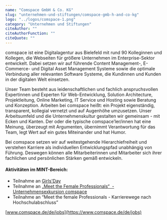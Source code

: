 ```yaml
---
name: "Comspace GmbH & Co. KG"
slug: "unternehmen-und-stiftungen/comspace-gmb-h-and-co-kg"
logo: "../logos/comspace-1.png"
category: "Unternehmen und Stiftungen"
citeAuthor: ""
citeAuthorFunction: ""
citeQuote: ""
---
```


comspace ist eine Digitalagentur aus Bielefeld mit rund 90 Kolleginnen und Kollegen, die Webseiten für größere Unternehmen im Enterprise-Sektor entwickelt. Dabei setzen wir auf führende Content Management-, E-Commerce- und Digital Asset Management Systeme sowie die optimale Verbindung aller relevanten Software Systeme, die Kundinnen und Kunden in der digitalen Welt einsetzen.

Unser Team besteht aus leidenschaftlichen und fachlich anspruchsvollen Expertinnen und Experten für Web-Entwicklung, Solution Architecture, Projektleitung, Online Marketing, IT Service und Hosting sowie Beratung und Konzeption. Arbeiten bei comspace heißt: ein Projekt eigenständig, transparent, kollegial vernetzt und auf Augenhöhe umzusetzen. Unser Arbeitsumfeld und die Unternehmenskultur gestalten wir gemeinsam - mit Ecken und Kanten. Der oder die typische comspace’ler/innen hat eine Meinung, überzeugt mit Argumenten, übernimmt Verantwortung für das Team, legt Wert auf ein gutes Miteinander und hat Humor.

Bei comspace setzen wir auf weitestgehende Hierarchiefreiheit und verstehen Karriere als individuellen Entwicklungspfad unabhängig von Führung. Deswegen können alle Mitarbeiterinnen und Mitarbeiter sich ihrer fachlichen und persönlichen Stärken gemäß entwickeln.

#### Aktivitäten im MINT-Bereich:

- Teilnahme an [Girls'Day](https://www.girls-day.de/)
- Teilnahme an [„Meet the Female Professionals“  - Unternehmensexkursion comspace](https://www.fh-bielefeld.de/ium/presse/aktuelles/karrierewege-nach-dem-hochschulabschluss-e2-80-93-meet-the-female-professionals)
- Teilnahme an “Meet the female Professionals - Karrierewege nach Hochschulabschluss”

[www.comspace.de/de/jobs](https://www.comspace.de/de/jobs)
